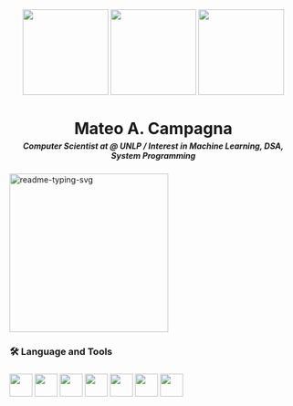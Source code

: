 <div align="center">
  <img height="150" src="https://i.pinimg.com/736x/39/97/eb/3997eb06057902de14a542b15ffc37e4.jpg" />
  <img height="150" src="https://i.pinimg.com/736x/04/3a/b2/043ab2bd409646cbdb0c4c0241de2102.jpg" />
  <img height="150" src="https://i.pinimg.com/736x/7e/27/65/7e2765aed9dd7817f7c7486f8d772abe.jpg" />
</div>

<h1 align="center" style="margin-bottom: 5px;">Mateo A. Campagna</h1>
<h4 align="center" style="margin-top: 0px;"><em>Computer Scientist at @ UNLP / Interest in Machine Learning, DSA, System Programming </em></h4>


###
<a href="https://github.com/itsmateh/Competitive-Programming"><img width="278" src="https://denvercoder1-github-readme-stats.vercel.app/api/pin/?username=itsmateh&repo=Competitive-Programming&theme=react&bg_color=0e1e38&title_color=f51915&icon_color=F8D866&hide_border=true&show_icons=false" alt="readme-typing-svg"></a>


###
<h3 align="left">🛠 Language and Tools </h3>

###
<div align="left">
   <img src="https://cdn.jsdelivr.net/gh/devicons/devicon@latest/icons/python/python-original.svg" height="40"/>
   <img src="https://cdn.jsdelivr.net/gh/devicons/devicon@latest/icons/scikitlearn/scikitlearn-original.svg", height="40" />
   <img src="https://cdn.jsdelivr.net/gh/devicons/devicon@latest/icons/pytorch/pytorch-original.svg" height="40"/>
   <img src="https://cdn.jsdelivr.net/gh/devicons/devicon@latest/icons/c/c-original.svg"
   height="40" />
   <img src="https://cdn.jsdelivr.net/gh/devicons/devicon@latest/icons/cplusplus/cplusplus-original.svg" height="40"/>
   <img src="https://cdn.jsdelivr.net/gh/devicons/devicon@latest/icons/rust/rust-original.svg" height="40" />
   <img src="https://cdn.jsdelivr.net/gh/devicons/devicon@latest/icons/mysql/mysql-original-wordmark.svg" height="40" />
</div>
